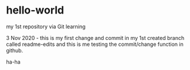 # hello-world
my 1st repository via Git learning

3 Nov 2020 - this is my first change and commit in my 1st created branch called readme-edits and this is me testing the commit/change function in github.

ha-ha
